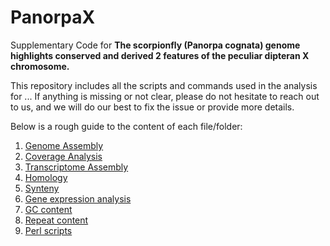 # PanorpaX
Supplementary Code for **The scorpionfly (Panorpa cognata) genome highlights conserved and derived
2 features of the peculiar dipteran X chromosome.**

This repository includes all the scripts and commands used in the analysis for ... If anything is missing or not clear, please do not hesitate to reach out to us, and we will do our best to fix the issue or provide more details.

Below is a rough guide to the content of each file/folder:

1. [Genome Assembly](https://github.com/ClemLasne/PanorpaX/blob/main/Genome_assembly/genome_assembly_pipeline.md) 
2. [Coverage Analysis](https://github.com/ClemLasne/PanorpaX/blob/main/Coverage_analysis/coverage_pipeline.md)
3. [Transcriptome Assembly](https://github.com/ClemLasne/PanorpaX/blob/main/Transcriptome_assembly/Assembly_pipeline.md)
4. [Homology](https://github.com/ClemLasne/PanorpaX/tree/main/Homology)
5. [Synteny](https://github.com/ClemLasne/PanorpaX/tree/main/Synteny/synteny_pipeline.md)
6. [Gene expression analysis](https://github.com/ClemLasne/PanorpaX/tree/main/Gene_expression_analysis)
7. [GC content](https://github.com/ClemLasne/PanorpaX/blob/main/GC_content/GC_content.md)
8. [Repeat content](https://github.com/ClemLasne/PanorpaX/blob/main/Repeat_content/repeat_content.md)
9. [Perl scripts](https://github.com/ClemLasne/PanorpaX/tree/main/Perl_scripts)
